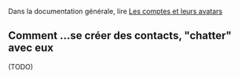 Dans la documentation générale, lire <a href="$$/appli/comptes.html" target="_blank">Les comptes et leurs avatars</a>

## Comment ...se créer des contacts, "chatter" avec eux
(TODO)